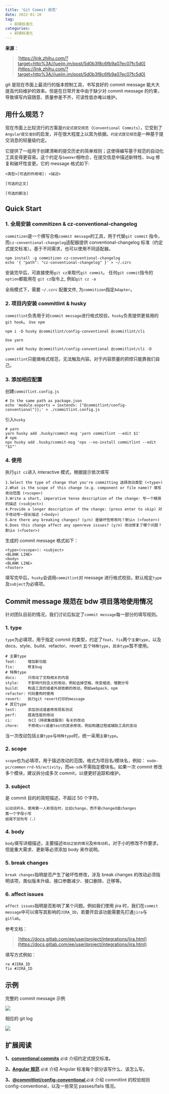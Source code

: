```yaml
---
title: 'Git Commit 规范'
date: 2022-01-10
tag:
  - 前端标准化
categories:
  - 前端标准化
---
```


**来源**：

> [https://link.zhihu.com/?target=http%3A//juejin.im/post/5d0b3f8c6fb9a07ec07fc5d0](https://link.zhihu.com/?target=http%3A//juejin.im/post/5d0b3f8c6fb9a07ec07fc5d0)

git 是现在市面上最流行的版本控制工具，书写良好的 commit message 能大大提高代码维护的效率。但是在日常开发中由于缺少对 commit message 的约束，导致填写内容随意、质量参差不齐，可读性低亦难以维护。

## **用什么规范？**

现在市面上比较流行的方案是`约定式提交规范`（`Conventional Commits`），它受到了`Angular提交准则`的启发，并在很大程度上以其为依据。`约定式提交规范`是一种基于提交消息的轻量级约定。

它提供了一组用于创建清晰的提交历史的简单规则；这使得编写基于规范的自动化工具变得更容易。这个约定与`SemVer`相吻合，在提交信息中描述新特性、bug 修复和破坏性变更。它的 message 格式如下:

```
<类型>[可选的作用域]: <描述>

[可选的正文]

[可选的脚注]
```

## **Quick Start**

### 1. 全局安装 commitizen & cz-conventional-changelog

`commitizen`是一个撰写合格`commit message`的工具，用于代替`git commit` 指令，而`cz-conventional-changelog`适配器提供 conventional-changelog 标准（约定式提交标准）。基于不同需求，也可以使用不同适配器。

```shell
npm install -g commitizen cz-conventional-changelog
echo '{ "path": "cz-conventional-changelog" }' > ~/.czrc
```

安装完毕后，可直接使用`git cz`来取代`git commit`。
任何`git commit`指令的`option`都能用在 `git cz`指令上, 例如`git cz -a`

全局模式下，需要 `~/.czrc` 配置文件, 为`commitizen`指定`Adapter`。

### 2. 项目内安装 commitlint & husky

`commitlint`负责用于对`commit message`进行格式校验，`husky`负责提供更易用的`git hook`。
`Use npm`

```shell
npm i -D husky @commitlint/config-conventional @commitlint/cli
```

`Use yarn`

```shell
yarn add husky @commitlint/config-conventional @commitlint/cli -D
```

`commitlint`只能做格式规范，无法触及内容。对于内容质量的把控只能靠我们自己。

### 3. 添加相应配置

创建`commitlint.config.js`

```shell
# In the same path as package.json
echo 'module.exports = {extends: ["@commitlint/config-conventional"]};' > ./commitlint.config.js
```

引入`husky`

```shell
# yarn
yarn husky add .husky/commit-msg 'yarn commitlint --edit $1'
# npm
npx husky add .husky/commit-msg 'npx --no-install commitlint --edit "$1"'
```

### 4. 使用

执行`git cz`进入 interactive 模式，根据提示依次填写

```shell
1.Select the type of change that you're committing 选择改动类型 (<type>)
2.What is the scope of this change (e.g. component or file name)? 填写改动范围 (<scope>)
3.Write a short, imperative tense description of the change: 写一个精简的描述 (<subject>)
4.Provide a longer description of the change: (press enter to skip) 对于改动写一段长描述 (<body>)
5.Are there any breaking changes? (y/n) 是破坏性修改吗？默认n (<footer>)
6.Does this change affect any openreve issues? (y/n) 改动修复了哪个问题？默认n (<footer>)
```

生成的 commit message 格式如下：

```plain
<type>(<scope>): <subject>
<BLANK LINE>
<body>
<BLANK LINE>
<footer>
```

填写完毕后，`husky`会调用`commitlint`对 message 进行格式校验，默认规定`type`及`subject`为必填项。

## **Commit message 规范在 bdw 项目落地使用情况**

针对团队目前的情况，我们讨论后拟定了`commit message`每一部分的填写规则。

### 1. type

`type`为必填项，用于指定 commit 的类型，约定了`feat`、`fix`两个`主要type`，以及 docs、style、build、refactor、revert 五个`特殊type`，`其余type`暂不使用。

```plain
# 主要type
feat:     增加新功能
fix:      修复bug
# 特殊type
docs:     只改动了文档相关的内容
style:    不影响代码含义的改动，例如去掉空格、改变缩进、增删分号
build:    构造工具的或者外部依赖的改动，例如webpack，npm
refactor: 代码重构时使用
revert:   执行git revert打印的message
# 其它type
test:     添加测试或者修改现有测试
perf:     提高性能的改动
ci:       与CI（持续集成服务）有关的改动
chore:    不修改src或者test的其余修改，例如构建过程或辅助工具的变动
```

当一次改动包括`主要type`与`特殊type`时，统一采用`主要type`。

### 2. scope

`scope`也为必填项，用于描述改动的范围，格式为项目名/模块名，例如：
`node-pc/common` `rrd-h5/activity`，而`we-sdk`不需指定模块名。如果一次 commit 修改多个模块，建议拆分成多次 commit，以便更好追踪和维护。

### 3. subject

是 commit 目的的简短描述，不超过 50 个字符。

```git
以动词开头，使用第一人称现在时，比如change，而不是changed或changes
第一个字母小写
结尾不加句号（.）
```

### 4. body

`body`填写详细描述，主要描述`改动之前的情况`及`修改动机`，对于小的修改不作要求，但是重大需求、更新等必须添加 body 来作说明。

### 5. break changes

`break changes`指明是否产生了破坏性修改，涉及 break changes 的改动必须指明该项，类似版本升级、接口参数减少、接口删除、迁移等。

### 6. affect issues

`affect issues`指明是否影响了某个问题。例如我们使用 jira 时，我们在`commit message`中可以填写其影响的`JIRA_ID`，若要开启该功能需要先打通`jira`与`gitlab`。

参考文档：

> [https://docs.gitlab.com/ee/user/project/integrations/jira.html](https://docs.gitlab.com/ee/user/project/integrations/jira.html)

填写方式例如：

```
re #JIRA_ID
fix #JIRA_ID
```

## **示例**

完整的 commit message 示例

![](./images/git-commit-1.jpeg)

相应的 git log

![](./images/git-commit-2.jpeg)

## 扩展阅读

**1、**[**conventional commits**](https://www.conventionalcommits.org/en/v1.0.0/) `必读` 介绍约定式提交标准。

**2、[Angular 规范](https://github.com/angular/angular/blob/22b96b9/CONTRIBUTING.md#-commit-message-guidelines)** `必读` 介绍 Angular 标准每个部分该写什么、该怎么写。

**3、[@commitlint/config-conventional ](https://github.com/conventional-changelog/commitlint/tree/master/%40commitlint/config-conventional#type-enum)** `必读` 介绍 commitlint 的校验规则 config-conventional，以及一些常见 passes/fails 情况。
